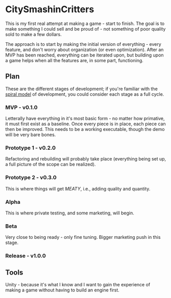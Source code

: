 # CitySmashinCritters
This is my first real attempt at making a game - start to finish. The goal is to make something I could sell and be proud of - not something of poor quality sold to make a few dollars.

The approach is to start by making the initial version of everything - every feature, and don't worry about organization (or even optimization). After an MVP has been reached, everything can be iterated upon, but building upon a game helps when all the features are, in some part, functioning.

## Plan
These are the different stages of development; if you're familiar with the [spiral model](https://en.wikipedia.org/wiki/Spiral_model) of development, you could consider each stage as a full cycle.

### MVP - v0.1.0
Letterally have everything in it's most basic form - no matter how primative, it must first exist as a baseline. Once every piece is in place, each piece can then be improved. This needs to be a working executable, though the demo will be very bare bones.

### Prototype 1 - v0.2.0
Refactoring and rebuilding will probably take place (everything being set up, a full picture of the scope can be realized).

### Prototype 2 - v0.3.0
This is where things will get _MEATY_, i.e., adding quality and quantity.

### Alpha
This is where private testing, and some marketing, will begin.

### Beta
Very close to being ready - only fine tuning. Bigger marketing push in this stage.

### Release - v1.0.0

## Tools
Unity - because it's what I know and I want to gain the experience of making a game without having to build an engine first.
